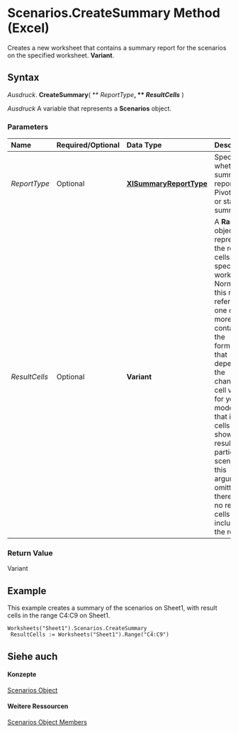 
# Scenarios.CreateSummary Method (Excel)

Creates a new worksheet that contains a summary report for the scenarios on the specified worksheet.  **Variant**.


## Syntax

 _Ausdruck_. **CreateSummary**( ** _ReportType_**, ** _ResultCells_** )

 _Ausdruck_ A variable that represents a **Scenarios** object.


### Parameters



|**Name**|**Required/Optional**|**Data Type**|**Description**|
|:-----|:-----|:-----|:-----|
| _ReportType_|Optional|**[XlSummaryReportType](4bb471df-e3e5-c9c0-a054-2bbcf1dbbc0b.md)**|Specifies whether the summary report is a PivotTable or standard summary.|
| _ResultCells_|Optional|**Variant**|A  **Range** object that represents the result cells on the specified worksheet. Normally, this range refers to one or more cells containing the formulas that depend on the changing cell values for your model ? that is, the cells that show the results of a particular scenario. If this argument is omitted, there are no result cells included in the report.|

### Return Value

Variant


## Example

This example creates a summary of the scenarios on Sheet1, with result cells in the range C4:C9 on Sheet1.


```
Worksheets("Sheet1").Scenarios.CreateSummary _ 
 ResultCells := Worksheets("Sheet1").Range("C4:C9")
```


## Siehe auch


#### Konzepte


[Scenarios Object](90d6ff4b-f329-a04c-040e-a39bb501a58b.md)
#### Weitere Ressourcen


[Scenarios Object Members](http://msdn.microsoft.com/library/bd1cf3ad-3916-286e-9a22-ca2c92255c30%28Office.15%29.aspx)